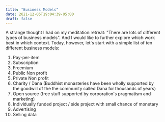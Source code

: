 ```yaml
---
title: "Business Models"
date: 2021-12-05T19:04:39-05:00
draft: false
---
```


A strange thought I had on my meditation retreat: "There are lots of different types of business models". And I would like to further explore which work best in which context. Today, however, let's start with a simple list of ten different business models:

1. Pay-per-item
2. Subscription
3. Freemium
4. Public Non profit
5. Private Non profit
6. Charity / Dana (Buddhist monasteries have been wholly supported by the goodwill of the the community called Dana for thousands of years)
7. Open source (free stuff supported by corporation's pragmatism and marketing)
8. Individually funded project / side project with small chance of monetary
9. Advertising
10. Selling data
